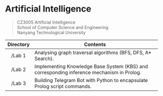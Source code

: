 # Artificial Intelligence

> CZ3005 Artificial Intelligence \
> School of Computer Science and Engineering \
> Nanyang Technological University

| Directory         | Contents      | 
| :-------------:   |-------------|
| /Lab 1             | Analysing graph traversal algorithms (BFS, DFS, A* Search). | 
| /Lab 2             | Implementing Knowledge Base System (KBS) and corresponding inference mechanism in Prolog. | 
| /Lab 3             | Building Telegram Bot with Python to encapsulate Prolog script commands.|
